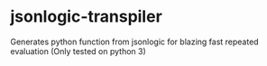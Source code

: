 # jsonlogic-transpiler
Generates python function from jsonlogic for blazing fast repeated evaluation (Only tested on python 3)
